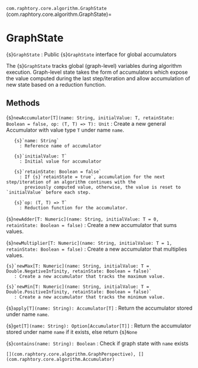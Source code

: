 `com.raphtory.core.algorithm.GraphState`
(com.raphtory.core.algorithm.GraphState)=
# GraphState

 {s}`GraphState`
   : Public {s}`GraphState` interface for global accumulators

 The {s}`GraphState` tracks global (graph-level) variables during algorithm execution.
 Graph-level state takes the form of accumulators which expose the value computed during the last step/iteration
 and allow accumulation of new state based on a reduction function.

 ## Methods

   {s}`newAccumulator[T](name: String, initialValue: T, retainState: Boolean = false, op: (T, T) => T): Unit`
     : Create a new general Accumulator with value type `T` under name `name`.

       {s}`name: String`
         : Reference name of accumulator

       {s}`initialValue: T`
         : Initial value for accumulator

       {s}`retainState: Boolean = false`
         : If {s}`retainState = true`, accumulation for the next step/iteration of an algorithm continues with the
           previously computed value, otherwise, the value is reset to `initialValue` before each step.

       {s}`op: (T, T) => T`
         : Reduction function for the accumulator.

   {s}`newAdder[T: Numeric](name: String, initialValue: T = 0, retainState: Boolean = false)`
     : Create a new accumulator that sums values.

   {s}`newMultiplier[T: Numeric](name: String, initialValue: T = 1, retainState: Boolean = false)`
     : Create a new accumulator that multiplies values.

    {s}`newMax[T: Numeric](name: String, initialValue: T = Double.NegativeInfinity, retainState: Boolean = false)`
       : Create a new accumulator that tracks the maximum value.

    {s}`newMin[T: Numeric](name: String, initialValue: T = Double.PositiveInfinity, retainState: Boolean = false)`
       : Create a new accumulator that tracks the minimum value.

   {s}`apply[T](name: String): Accumulator[T]`
     : Return the accumulator stored under name `name`.

   {s}`get[T](name: String): Option[Accumulator[T]]`
     : Return the accumulator stored under name `name` if it exists, else return {s}`None`

   {s}`contains(name: String): Boolean`
     : Check if graph state with `name` exists

```{seealso}
[](com.raphtory.core.algorithm.GraphPerspective), [](com.raphtory.core.algorithm.Accumulator)
```